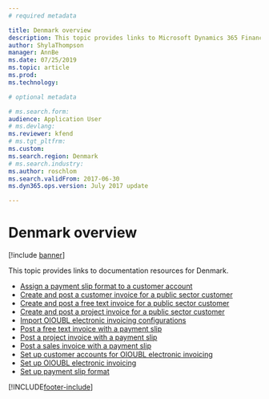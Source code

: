 ```yaml
---
# required metadata

title: Denmark overview
description: This topic provides links to Microsoft Dynamics 365 Finance documentation resources for Denmark. 
author: ShylaThompson
manager: AnnBe
ms.date: 07/25/2019
ms.topic: article
ms.prod: 
ms.technology: 

# optional metadata

# ms.search.form: 
audience: Application User
# ms.devlang: 
ms.reviewer: kfend
# ms.tgt_pltfrm: 
ms.custom: 
ms.search.region: Denmark
# ms.search.industry: 
ms.author: roschlom
ms.search.validFrom: 2017-06-30
ms.dyn365.ops.version: July 2017 update

---
```


# Denmark overview

[!include [banner](../includes/banner.md)]

This topic provides links to documentation resources for Denmark. 

- [Assign a payment slip format to a customer account](tasks/assign-payment-slip-format-customer-account.md)
- [Create and post a customer invoice for a public sector customer](tasks/create-post-customer-invoice-public-sector-customer.md)
- [Create and post a free text invoice for a public sector customer](tasks/create-post-free-text-invoice-public-sector-customer.md)
- [Create and post a project invoice for a public sector customer](tasks/create-post-project-invoice-public-sector-customer.md)
- [Import OIOUBL electronic invoicing configurations](tasks/import-oioubl-electronic-invoicing-configurations.md)
- [Post a free text invoice with a payment slip](tasks/post-free-text-invoice-payment-slip.md)
- [Post a project invoice with a payment slip](tasks/post-project-invoice-payment-slip.md)
- [Post a sales invoice with a payment slip](tasks/post-sales-invoice-payment-slip.md)
- [Set up customer accounts for OIOUBL electronic invoicing](tasks/set-up-customer-accounts-oioubl-electronic-invoicing.md)
- [Set up OIOUBL electronic invoicing](tasks/set-up-oioubl-electronic-invoicing.md)
- [Set up payment slip format](tasks/set-up-payment-slip-format.md)


[!INCLUDE[footer-include](../../includes/footer-banner.md)]